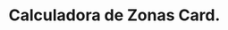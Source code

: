 ---
title: Calculadora de Zonas Card.
url: https://www.bergfreunde.eu/heart-rate-calculator/
order: 2
---